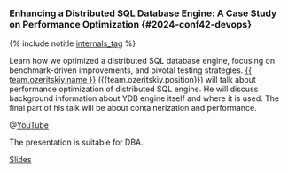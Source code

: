 ### Enhancing a Distributed SQL Database Engine: A Case Study on Performance Optimization {#2024-conf42-devops}

{% include notitle [internals_tag](../../tags.md#database_internals) %}

Learn how we optimized a distributed SQL database engine, focusing on benchmark-driven improvements, and pivotal testing strategies. [{{ team.ozeritskiy.name }}]({{team.ozeritskiy.profile}}) ({{team.ozeritskiy.position}}) will talk about performance optimization of distributed SQL engine. He will discuss background information about YDB engine itself and where it is used. The final part of his talk will be about containerization and performance.

@[YouTube](https://youtu.be/I_UaaqJrxT8?si=xhqI-LBy1VfC34FZ)

The presentation is suitable for DBA.

[Slides](https://presentations.ydb.tech/2024/en/conf42_devops/presentation.pdf)